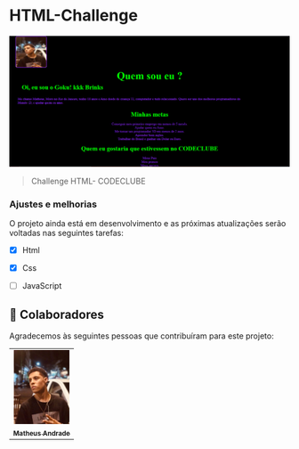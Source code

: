 # HTML-Challenge






<img src="./challengehtml.png" alt="exemplo imagem">

> Challenge HTML- CODECLUBE

### Ajustes e melhorias

O projeto ainda está em desenvolvimento e as próximas atualizações serão voltadas nas seguintes tarefas:

- [x] Html 
- [x] Css 
- [ ] JavaScript
 








## 🤝 Colaboradores

Agradecemos às seguintes pessoas que contribuíram para este projeto:

<table>
  <tr>
    <td align="center">
      <a href="#">
        <img src="./img.jpg" width="100px;" alt="Matheus Andrade no GitHub"/><br>
        <sub>
          <b>Matheus Andrade</b>
        </sub>
      </a>
  </tr>
</table>




 
